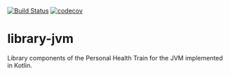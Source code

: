 [![Build Status](https://travis-ci.org/PersonalHealthTrain/library-jvm.svg?branch=master)](https://travis-ci.org/PersonalHealthTrain/library-jvm)
[![codecov](https://codecov.io/gh/PersonalHealthTrain/library-jvm/branch/master/graph/badge.svg)](https://codecov.io/gh/PersonalHealthTrain/library-jvm)

# library-jvm
Library components of the Personal Health Train for the JVM implemented in Kotlin.
